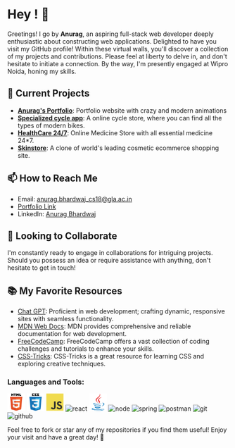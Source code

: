 # Hey ! 👋

Greetings! I go by **Anurag**, an aspiring full-stack web developer deeply enthusiastic about constructing web applications. Delighted to have you visit my GitHub profile! Within these virtual walls, you'll discover a collection of my projects and contributions. Please feel at liberty to delve in, and don't hesitate to initiate a connection. By the way, I'm presently engaged at Wipro Noida, honing my skills.


## 🔭 Current Projects
- [**Anurag's Portfolio**](https://github.com/anuragbhardwaj21/anuragbhardwaj21.github.io): Portfolio website with crazy and modern animations
- [**Specialized cycle app**](https://github.com/anuragbhardwaj21/Specialized-CycleStore): A online cycle store, where you can find all the types of modern bikes.
- [**HealthCare 24/7**](https://github.com/anuragbhardwaj21/Healthcare-24-7): Online Medicine Store with all essential medicine 24*7.
- [**Skinstore**](https://github.com/anuragbhardwaj21/Skinstore): A clone of world's leading cosmetic ecommerce shopping site. 


## 📫 How to Reach Me

- Email: anurag.bhardwaj_cs18@gla.ac.in
- [Portfolio Link](https://anuragbhardwaj21.github.io)
- LinkedIn: [Anurag Bhardwaj](https://www.linkedin.com/in/anurag-bhardwaj-2361am/)


## 👯 Looking to Collaborate

I'm constantly ready to engage in collaborations for intriguing projects. Should you possess an idea or require assistance with anything, don't hesitate to get in touch!



## 📚 My Favorite Resources
- [Chat GPT](https://chat.openai.com/): Proficient in web development; crafting dynamic, responsive sites with seamless functionality.
- [MDN Web Docs](https://developer.mozilla.org/): MDN provides comprehensive and reliable documentation for web development.
- [FreeCodeCamp](https://www.freecodecamp.org/): FreeCodeCamp offers a vast collection of coding challenges and tutorials to enhance your skills.
- [CSS-Tricks](https://css-tricks.com/): CSS-Tricks is a great resource for learning CSS and exploring creative techniques.


<h3 align="left">Languages and Tools:</h3>
<p align="left"> 
<img src="https://raw.githubusercontent.com/devicons/devicon/master/icons/html5/html5-original-wordmark.svg" alt="html5" width="40" height="40"/> 
<img src="https://raw.githubusercontent.com/devicons/devicon/master/icons/css3/css3-original-wordmark.svg" alt="css3" width="40" height="40"/>
<img src="https://raw.githubusercontent.com/devicons/devicon/master/icons/javascript/javascript-original.svg" alt="javascript" width="40" height="40"/>
<img src="https://cdn4.iconfinder.com/data/icons/logos-3/600/React.js_logo-512.png" alt="react" width="40" height="40"/> 
<img src="https://raw.githubusercontent.com/devicons/devicon/master/icons/java/java-original.svg" alt="java" width="40" height="40"/>
<img src="https://www.orangemantra.com/wp-content/uploads/2022/04/nd3.png" alt="node" width="40" height="40" />
<img src="https://www.vectorlogo.zone/logos/springio/springio-icon.svg" alt="spring" width="40" height="40"/>
<img src="https://www.vectorlogo.zone/logos/getpostman/getpostman-icon.svg" alt="postman" width="40" height="40"/> 
<img src="https://www.vectorlogo.zone/logos/git-scm/git-scm-icon.svg" alt="git" width="40" height="40"/> 
<img src="https://cdn-icons-png.flaticon.com/512/25/25231.png" alt="github" width="40" height="40"/> 
</p>


Feel free to fork or star any of my repositories if you find them useful! Enjoy your visit and have a great day! 🚀
